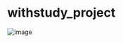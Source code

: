 # withstudy_project
![image](https://user-images.githubusercontent.com/77221790/168614773-e4b89eda-77e4-4557-a244-fc60e8b9d9de.png)
